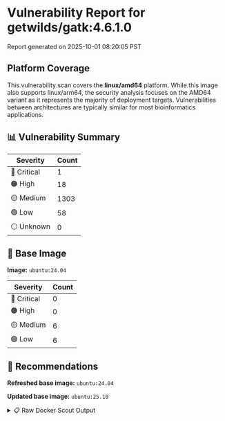 # Vulnerability Report for getwilds/gatk:4.6.1.0

Report generated on 2025-10-01 08:20:05 PST

## Platform Coverage

This vulnerability scan covers the **linux/amd64** platform. While this image also supports linux/arm64, the security analysis focuses on the AMD64 variant as it represents the majority of deployment targets. Vulnerabilities between architectures are typically similar for most bioinformatics applications.

## 📊 Vulnerability Summary

| Severity | Count |
|----------|-------|
| 🔴 Critical | 1 |
| 🟠 High | 18 |
| 🟡 Medium | 1303 |
| 🟢 Low | 58 |
| ⚪ Unknown | 0 |

## 🐳 Base Image

**Image:** `ubuntu:24.04`

| Severity | Count |
|----------|-------|
| 🔴 Critical | 0 |
| 🟠 High | 0 |
| 🟡 Medium | 6 |
| 🟢 Low | 6 |

## 🔄 Recommendations

**Refreshed base image:** `ubuntu:24.04`

**Updated base image:** `ubuntu:25.10`

<details>
<summary>📋 Raw Docker Scout Output</summary>

```text
Target               │  getwilds/gatk:4.6.1.0  │    1C    18H   1303M    58L   
    digest             │  08efdb45ecc3                   │                               
  Base image           │  ubuntu:24.04                   │    0C     0H     6M     6L    
  Refreshed base image │  ubuntu:24.04                   │    0C     0H     5M     6L    
                       │                                 │                  -1           
  Updated base image   │  ubuntu:25.10                   │    0C     0H     0M     0L    
                       │                                 │                  -6     -6    

What's next:
    View vulnerabilities → docker scout cves getwilds/gatk:4.6.1.0
    View base image update recommendations → docker scout recommendations getwilds/gatk:4.6.1.0
    Include policy results in your quickview by supplying an organization → docker scout quickview getwilds/gatk:4.6.1.0 --org <organization>
```
</details>
